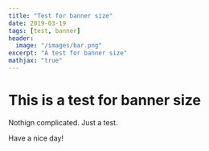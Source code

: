 ```yaml
---
title: "Test for banner size"
date: 2019-03-19
tags: [test, banner]
header:
  image: "/images/bar.png"
excerpt: "A test for banner size"
mathjax: "true"
---
```



# This is a test for banner size

Nothign complicated. Just a test.

Have a nice day!
